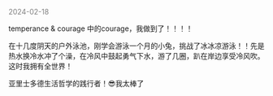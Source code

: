 
<span style="color: gray;">2024-02-18</span>

temperance & courage 中的courage，我做到了！！！！

在十几度阴天的户外泳池，刚学会游泳一个月的小兔，挑战了冰冰凉游泳！！先是热水换冷水冲了个澡，在冷风中鼓起勇气下水，游了几圈，趴在岸边享受冷风吹。这时我拥有全世界！

亚里士多德生活哲学的践行者！😎我太棒了